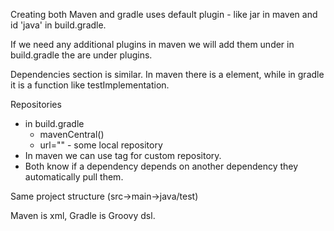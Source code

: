 Creating both Maven and gradle uses default plugin - like <packaging>jar</packaging> in maven and id 'java' in build.gradle.

If we need any additional plugins in maven we will add them under <build><plugins></plugins></build> in build.gradle the are under plugins.

Dependencies section is similar. In maven there is a <scope></scope> element, while in gradle it is a function like testImplementation.

Repositories 
- in build.gradle
  - mavenCentral()
  - url="" - some local repository
- In maven we can use <url></url> tag for custom repository.
- Both know if a dependency depends on another dependency they automatically pull them.

Same project structure (src->main->java/test)

Maven is xml, Gradle is Groovy dsl.
